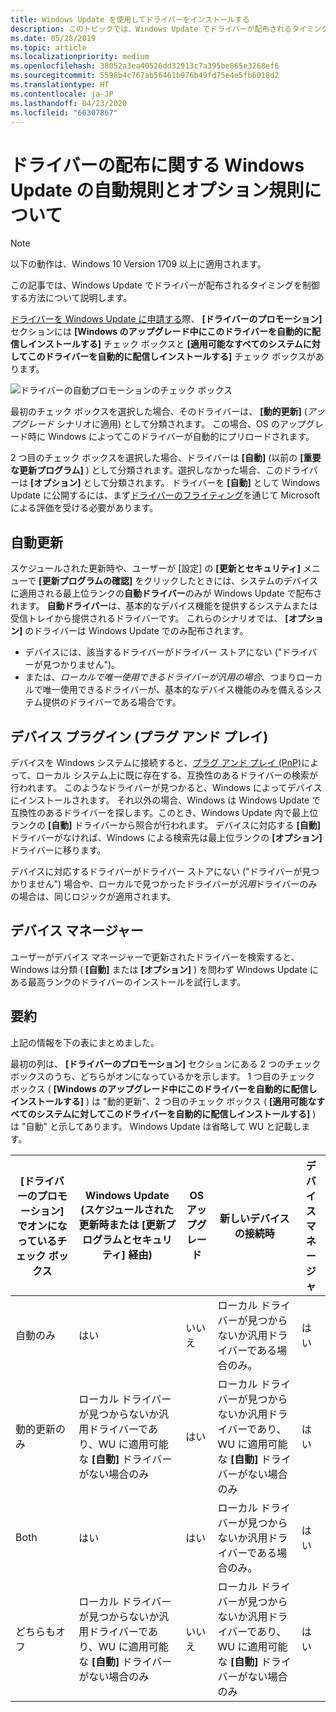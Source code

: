 ```yaml
---
title: Windows Update を使用してドライバーをインストールする
description: このトピックでは、Windows Update でドライバーが配布されるタイミングを制御する方法について説明します。
ms.date: 05/28/2019
ms.topic: article
ms.localizationpriority: medium
ms.openlocfilehash: 38052a3ea40526dd32913c7a395be865e3268ef6
ms.sourcegitcommit: 5598b4c767ab56461b976b49fd75e4e5fb6018d2
ms.translationtype: HT
ms.contentlocale: ja-JP
ms.lasthandoff: 04/23/2020
ms.locfileid: "66307867"
---
```

# <a name="understanding-windows-update-automatic-and-optional-rules-for-driver-distribution"></a>ドライバーの配布に関する Windows Update の自動規則とオプション規則について

> [!NOTE]
> 以下の動作は、Windows 10 Version 1709 以上に適用されます。

この記事では、Windows Update でドライバーが配布されるタイミングを制御する方法について説明します。

[ドライバーを Windows Update に申請する](publish-a-driver-to-windows-update.md)際、 **[ドライバーのプロモーション]** セクションには **[Windows のアップグレード中にこのドライバーを自動的に配信しインストールする]** チェック ボックスと **[適用可能なすべてのシステムに対してこのドライバーを自動的に配信しインストールする]** チェック ボックスがあります。

![ドライバーの自動プロモーションのチェック ボックス](images/automatic-driver-promotion-options.png)

最初のチェック ボックスを選択した場合、そのドライバーは、 **[動的更新]** (*アップグレード* シナリオに適用) として分類されます。 この場合、OS のアップグレード時に Windows によってこのドライバーが自動的にプリロードされます。

2 つ目のチェック ボックスを選択した場合、ドライバーは **[自動]** (以前の **[重要な更新プログラム]** ) として分類されます。選択しなかった場合、このドライバーは **[オプション]** として分類されます。  ドライバーを **[自動]** として Windows Update に公開するには、まず[ドライバーのフライティング](driver-flighting.md)を通じて Microsoft による評価を受ける必要があります。

## <a name="automatic-updates"></a>自動更新

スケジュールされた更新時や、ユーザーが [設定] の **[更新とセキュリティ]** メニューで **[更新プログラムの確認]** をクリックしたときには、システムのデバイスに適用される最上位ランクの**自動ドライバー**のみが Windows Update で配布されます。 **自動ドライバー**は、基本的なデバイス機能を提供するシステムまたは受信トレイから提供されるドライバーです。 これらのシナリオでは、 **[オプション]** のドライバーは Windows Update でのみ配布されます。

* デバイスには、該当するドライバーがドライバー ストアにない ("ドライバーが見つかりません")。
* または、*ローカルで唯一使用できるドライバーが汎用の場合*、つまりローカルで唯一使用できるドライバーが、基本的なデバイス機能のみを備えるシステム提供のドライバーである場合です。

## <a name="device-plug-in-plug-and-play"></a>デバイス プラグイン (プラグ アンド プレイ)

デバイスを Windows システムに接続すると、[プラグ アンド プレイ (PnP)](../kernel/introduction-to-plug-and-play.md)によって、ローカル システム上に既に存在する、互換性のあるドライバーの検索が行われます。 このようなドライバーが見つかると、Windows によってデバイスにインストールされます。 それ以外の場合、Windows は Windows Update で互換性のあるドライバーを探します。このとき、Windows Update 内で最上位ランクの **[自動]** ドライバーから照合が行われます。 デバイスに対応する **[自動]** ドライバーがなければ、Windows による検索先は最上位ランクの **[オプション]** ドライバーに移ります。

デバイスに対応するドライバーがドライバー ストアにない ("ドライバーが見つかりません") 場合や、ローカルで見つかったドライバーが*汎用*ドライバーのみの場合は、同じロジックが適用されます。

## <a name="device-manager"></a>デバイス マネージャー

ユーザーがデバイス マネージャーで更新されたドライバーを検索すると、Windows は分類 ( **[自動]** または **[オプション]** ) を問わず Windows Update にある最高ランクのドライバーのインストールを試行します。

## <a name="summary"></a>要約

上記の情報を下の表にまとめました。

最初の列は、 **[ドライバーのプロモーション]** セクションにある 2 つのチェック ボックスのうち、どちらがオンになっているかを示します。
1 つ目のチェック ボックス ( **[Windows のアップグレード中にこのドライバーを自動的に配信しインストールする]** ) は "動的更新"、2 つ目のチェック ボックス ( **[適用可能なすべてのシステムに対してこのドライバーを自動的に配信しインストールする]** ) は "自動" と示してあります。 Windows Update は省略して WU と記載します。

|[ドライバーのプロモーション] でオンになっているチェック ボックス|Windows Update (スケジュールされた更新時または [更新プログラムとセキュリティ] 経由)|OS アップグレード|新しいデバイスの接続時|デバイス マネージャ|
|-|-|-|-|-|
|自動のみ|はい|いいえ|ローカル ドライバーが見つからないか汎用ドライバーである場合のみ。|はい|
|動的更新のみ|ローカル ドライバーが見つからないか汎用ドライバーであり、WU に適用可能な **[自動]** ドライバーがない場合のみ|はい|ローカル ドライバーが見つからないか汎用ドライバーであり、WU に適用可能な **[自動]** ドライバーがない場合のみ|はい|
|Both|はい|はい|ローカル ドライバーが見つからないか汎用ドライバーである場合のみ。|はい|
|どちらもオフ|ローカル ドライバーが見つからないか汎用ドライバーであり、WU に適用可能な **[自動]** ドライバーがない場合のみ|いいえ|ローカル ドライバーが見つからないか汎用ドライバーであり、WU に適用可能な **[自動]** ドライバーがない場合のみ|はい|

<!--use word generic? or just condense descriptive text?-->
